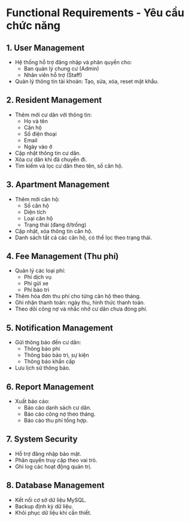 # Functional Requirements - Yêu cầu chức năng 

## 1. User Management
- Hệ thống hỗ trợ đăng nhập và phân quyền cho:
  - Ban quản lý chung cư (Admin)
  - Nhân viên hỗ trợ (Staff)
- Quản lý thông tin tài khoản: Tạo, sửa, xóa, reset mật khẩu.

## 2. Resident Management
- Thêm mới cư dân với thông tin:
  - Họ và tên
  - Căn hộ
  - Số điện thoại
  - Email
  - Ngày vào ở
- Cập nhật thông tin cư dân.
- Xóa cư dân khi đã chuyển đi.
- Tìm kiếm và lọc cư dân theo tên, số căn hộ.

## 3. Apartment Management
- Thêm mới căn hộ:
  - Số căn hộ
  - Diện tích
  - Loại căn hộ
  - Trạng thái (đang ở/trống)
- Cập nhật, xóa thông tin căn hộ.
- Danh sách tất cả các căn hộ, có thể lọc theo trạng thái.

## 4. Fee Management (Thu phí)
- Quản lý các loại phí:
  - Phí dịch vụ
  - Phí gửi xe
  - Phí bảo trì
- Thêm hóa đơn thu phí cho từng căn hộ theo tháng.
- Ghi nhận thanh toán: ngày thu, hình thức thanh toán.
- Theo dõi công nợ và nhắc nhở cư dân chưa đóng phí.

## 5. Notification Management
- Gửi thông báo đến cư dân:
  - Thông báo phí
  - Thông báo bảo trì, sự kiện
  - Thông báo khẩn cấp
- Lưu lịch sử thông báo.

## 6. Report Management
- Xuất báo cáo:
  - Báo cáo danh sách cư dân.
  - Báo cáo công nợ theo tháng.
  - Báo cáo thu phí tổng hợp.

## 7. System Security
- Hỗ trợ đăng nhập bảo mật.
- Phân quyền truy cập theo vai trò.
- Ghi log các hoạt động quản trị.

## 8. Database Management
- Kết nối cơ sở dữ liệu MySQL.
- Backup định kỳ dữ liệu.
- Khôi phục dữ liệu khi cần thiết.

